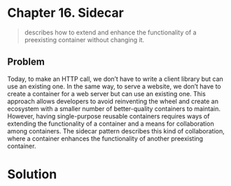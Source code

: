 # Chapter 16. Sidecar
>describes how to extend and enhance the
functionality of a preexisting container without changing it.

## Problem
Today, to make an HTTP call, we don’t have to write a client library but can
use an existing one. In the same way, to serve a website, we don’t have to
create a container for a web server but can use an existing one. This
approach allows developers to avoid reinventing the wheel and create an
ecosystem with a smaller number of better-quality containers to maintain.
However, having single-purpose reusable containers requires ways of
extending the functionality of a container and a means for collaboration
among containers. The sidecar pattern describes this kind of collaboration,
where a container enhances the functionality of another preexisting
container.

# Solution

